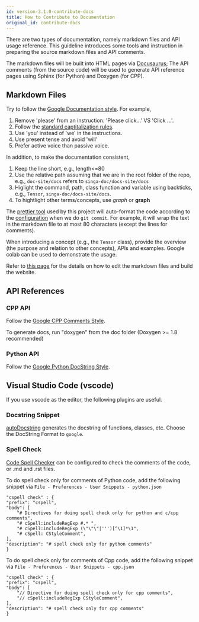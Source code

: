 ```yaml
---
id: version-3.1.0-contribute-docs
title: How to Contribute to Documentation
original_id: contribute-docs
---
```


<!-- Licensed to the Apache Software Foundation (ASF) under one or more contributor license agreements.  See the NOTICE file distributed with this work for additional information regarding copyright ownership.  The ASF licenses this file to you under the Apache License, Version 2.0 (the "License"); you may not use this file except in compliance with the License.  You may obtain a copy of the License at http://www.apache.org/licenses/LICENSE-2.0 Unless required by applicable law or agreed to in writing, software distributed under the License is distributed on an "AS IS" BASIS, WITHOUT WARRANTIES OR CONDITIONS OF ANY KIND, either express or implied.  See the License for the specific language governing permissions and limitations under the License. -->

There are two types of documentation, namely markdown files and API usage
reference. This guideline introduces some tools and instruction in preparing the
source markdown files and API comments.

The markdown files will be built into HTML pages via
[Docusaurus](https://docusaurus.io/); The API comments (from the source code)
will be used to generate API reference pages using Sphinx (for Python) and
Doxygen (for CPP).

## Markdown Files

Try to follow the
[Google Documentation style](https://developers.google.com/style). For example,

1. Remove 'please' from an instruction. 'Please click...' VS 'Click ...'.
2. Follow the
   [standard captitalization rules](https://owl.purdue.edu/owl/general_writing/mechanics/help_with_capitals.html).
3. Use 'you' instead of 'we' in the instructions.
4. Use present tense and avoid 'will'
5. Prefer active voice than passive voice.

In addition, to make the documentation consistent,

1. Keep the line short, e.g., length<=80
2. Use the relative path assuming that we are in the root folder of the repo,
   e.g., `doc-site/docs` refers to `singa-doc/docs-site/docs`
3. Higlight the command, path, class function and variable using backticks,
   e.g., `Tensor`, `singa-doc/docs-site/docs`.
4. To hightlight other terms/concepts, use _graph_ or **graph**

The [prettier tool](https://prettier.io/) used by this project will auto-format
the code according to the
[configuration](https://github.com/apache/singa-doc/blob/master/docs-site/.prettierrc)
when we do `git commit`. For example, it will wrap the text in the markdown file
to at most 80 characters (except the lines for comments).

When introducing a concept (e.g., the `Tensor` class), provide the overview (the
purpose and relation to other concepts), APIs and examples. Google colab can be
used to demonstrate the usage.

Refer to [this page](https://github.com/apache/singa-doc/tree/master/docs-site)
for the details on how to edit the markdown files and build the website.

## API References

### CPP API

Follow the
[Google CPP Comments Style](https://google.github.io/styleguide/cppguide.html#Comments).

To generate docs, run "doxygen" from the doc folder (Doxygen >= 1.8 recommended)

### Python API

Follow the
[Google Python DocString Style](http://google.github.io/styleguide/pyguide.html#38-comments-and-docstrings).

## Visual Studio Code (vscode)

If you use vscode as the editor, the following plugins are useful.

### Docstring Snippet

[autoDocstring](https://marketplace.visualstudio.com/items?itemName=njpwerner.autodocstring)
generates the docstring of functions, classes, etc. Choose the DocString Format
to `google`.

### Spell Check

[Code Spell Checker](https://marketplace.visualstudio.com/items?itemName=streetsidesoftware.code-spell-checker)
can be configured to check the comments of the code, or .md and .rst files.

To do spell check only for comments of Python code, add the following snippet
via `File - Preferences - User Snippets - python.json`

    "cspell check" : {
    "prefix": "cspell",
    "body": [
        "# Directives for doing spell check only for python and c/cpp comments",
        "# cSpell:includeRegExp #.* ",
        "# cSpell:includeRegExp (\"\"\"|''')[^\1]*\1",
        "# cSpell: CStyleComment",
    ],
    "description": "# spell check only for python comments"
    }

To do spell check only for comments of Cpp code, add the following snippet via
`File - Preferences - User Snippets - cpp.json`

    "cspell check" : {
    "prefix": "cspell",
    "body": [
        "// Directive for doing spell check only for cpp comments",
        "// cSpell:includeRegExp CStyleComment",
    ],
    "description": "# spell check only for cpp comments"
    }
